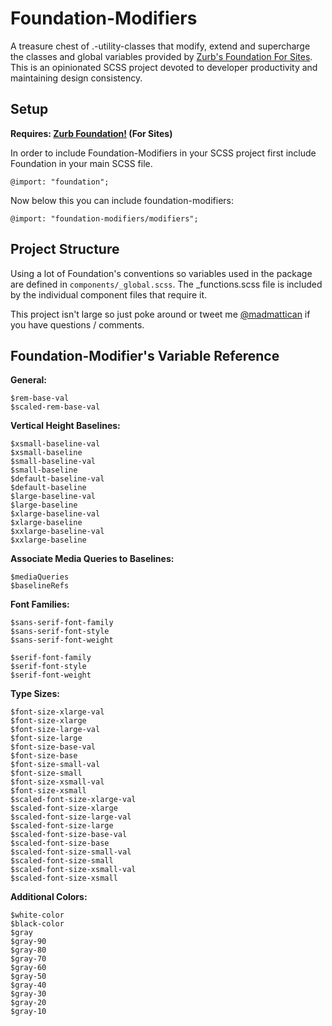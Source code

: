 Foundation-Modifiers
====================

A treasure chest of .-utility-classes that modify, extend and supercharge the classes and global variables provided by [Zurb's Foundation For Sites](http://foundation.zurb.com). This is an opinionated SCSS project devoted to developer productivity and maintaining design consistency.


## Setup

__Requires: [Zurb Foundation!](http://foundation.zurb.com) (For Sites)__

In order to include Foundation-Modifiers in your SCSS project first include Foundation in your main SCSS file.
	
	@import: "foundation";

Now below this you can include foundation-modifiers:
	
	@import: "foundation-modifiers/modifiers";


## Project Structure

Using a lot of Foundation's conventions so variables used in the package are defined in `components/_global.scss`.  The _functions.scss file is included by the individual component files that require it.

This project isn't large so just poke around or tweet me [@madmattican](http://twitter.com/madmattican) if you have questions / comments.


## Foundation-Modifier's Variable Reference

__General:__
    
    $rem-base-val
    $scaled-rem-base-val

__Vertical Height Baselines:__
    
    $xsmall-baseline-val
    $xsmall-baseline
    $small-baseline-val
    $small-baseline
    $default-baseline-val
    $default-baseline
    $large-baseline-val
    $large-baseline
    $xlarge-baseline-val
    $xlarge-baseline
    $xxlarge-baseline-val
    $xxlarge-baseline

__Associate Media Queries to Baselines:__
	
	$mediaQueries
	$baselineRefs

__Font Families:__
	
	$sans-serif-font-family
	$sans-serif-font-style
	$sans-serif-font-weight

	$serif-font-family
	$serif-font-style
	$serif-font-weight

__Type Sizes:__
	
	$font-size-xlarge-val
	$font-size-xlarge
	$font-size-large-val
	$font-size-large
	$font-size-base-val
	$font-size-base
	$font-size-small-val
	$font-size-small
	$font-size-xsmall-val
	$font-size-xsmall
	$scaled-font-size-xlarge-val
	$scaled-font-size-xlarge
	$scaled-font-size-large-val
	$scaled-font-size-large
	$scaled-font-size-base-val
	$scaled-font-size-base
	$scaled-font-size-small-val
	$scaled-font-size-small
	$scaled-font-size-xsmall-val
	$scaled-font-size-xsmall

__Additional Colors:__
	
	$white-color
	$black-color
	$gray
	$gray-90
	$gray-80
	$gray-70
	$gray-60
	$gray-50
	$gray-40
	$gray-30
	$gray-20
	$gray-10


<!-- ## Vertical Height Baselines -->

<!-- This is probably the most important part of Foundation-Modifiers -->
